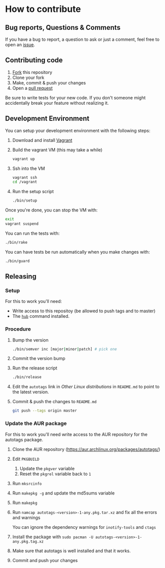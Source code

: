 # How to contribute

## Bug reports, Questions & Comments

If you have a bug to report, a question to ask or just a comment, feel free to
open an [issue](https://github.com/dotboris/autotags/issues/new).

## Contributing code

1. [Fork](https://github.com/dotboris/autotags#fork-destination-box) this
  repository
1. Clone your fork
1. Make, commit & push your changes
1. Open a [pull request](https://github.com/dotboris/autotags/compare)

Be sure to write tests for your new code. If you don't someone might
accidentally break your feature without realizing it.

## Development Environment

You can setup your development environment with the following steps:

1. Download and install [Vagrant](https://www.vagrantup.com/)
1. Build the vagrant VM (this may take a while)

    ```sh
    vagrant up
    ```

1. Ssh into the VM

    ```sh
    vagrant ssh
    cd /vagrant
    ```

1. Run the setup script

    ```sh
    ./bin/setup
    ```

Once you're done, you can stop the VM with:

```sh
exit
vagrant suspend
```

You can run the tests with:

```sh
./bin/rake
```

You can have tests be run automatically when you make changes with:

```sh
./bin/guard
```

## Releasing

### Setup

For this to work you'll need:

- Write access to this repositoy (be allowed to push tags and to master)
- The [`hub`](https://github.com/github/hub) command installed.

### Procedure

1. Bump the version

    ```sh
    ./bin/semver inc [major|minor|patch] # pick one
    ```

1. Commit the version bump
1. Run the release script

    ```sh
    ./bin/release
    ```

1. Edit the `autotags` link in _Other Linux distributions_ in `README.md` to
    point to the latest version.

1. Commit & push the changes to `README.md`

    ```sh
    git push --tags origin master
    ```

### Update the AUR package

For this to work you'll need write access to the AUR repository for the autotags
package.

1. Clone the AUR repository (https://aur.archlinux.org/packages/autotags/)
1. Edit `PKGBUILD`

    1. Update the `pkgver` variable
    1. Reset the `pkgrel` variable back to `1`

1. Run `mksrcinfo`
1. Run `makepkg -g` and update the md5sums variable
1. Run `makepkg`
1. Run `namcap autotags-<version>-1-any.pkg.tar.xz` and fix all the errors and
    warnings

    You can ignore the dependency warnings for `inotify-tools` and `ctags`

1. Install the package with `sudo pacman -U autotags-<version>-1-any.pkg.tag.xz`
1. Make sure that autotags is well installed and that it works.
1. Commit and push your changes
